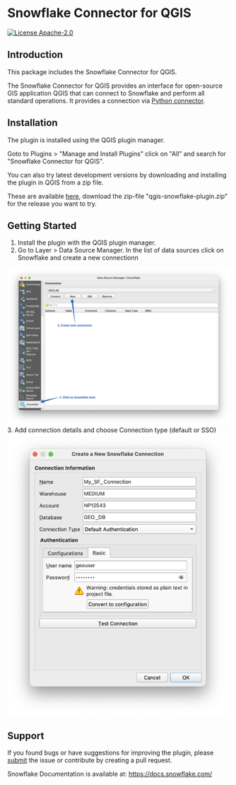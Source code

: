 # Snowflake Connector for QGIS

[![License Apache-2.0](https://img.shields.io/:license-MIT-brightgreen.svg)](https://spdx.org/licenses/MIT.html)

## Introduction
This package includes the Snowflake Connector for QGIS.

The Snowflake Connector for QGIS provides an interface for open-source GIS application QGIS that can connect to Snowflake and perform all standard operations. It provides a connection via [Python connector](https://github.com/snowflakedb/snowflake-connector-python).

## Installation
The plugin is installed using the QGIS plugin manager. 

Goto to Plugins > "Manage and Install Plugins" click on "All" and search for "Snowflake Connector for QGIS".

You can also try latest development versions by downloading and installing the plugin in QGIS from a zip file. 

These are available [here](https://github.com/snowflakedb/qgis-snowflake-plugin/releases), download the zip-file "qgis-snowflake-plugin.zip" for the release you want to try.

## Getting Started
1. Install the plugin with the QGIS plugin manager.
2. Go to Layer > Data Source Manager. In the list of data sources click on Snowflake and create a new connectionn
<img src ='assets/data_source_manager.png'  width=700>
3. Add connection details and choose Connection type (default or SSO)
<img src ='assets/new_connection.png'  width=500>

## Support
If you found bugs or have suggestions for improving the plugin, please [submit](https://github.com/snowflakedb/qgis-snowflake-plugin/issues) the issue or contribute by creating a pull request.

Snowflake Documentation is available at:
https://docs.snowflake.com/
